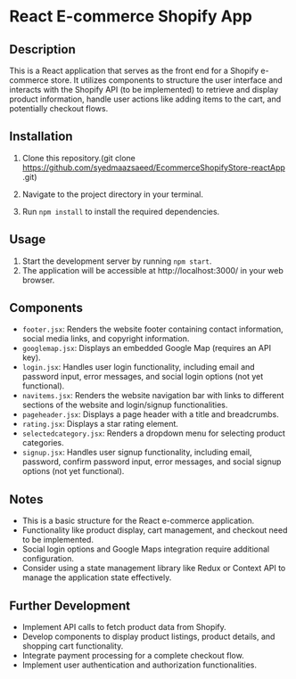 # React E-commerce Shopify App

## Description

This is a React application that serves as the front end for a Shopify e-commerce store. It utilizes components to structure the user interface and interacts with the Shopify API (to be implemented) to retrieve and display product information, handle user actions like adding items to the cart, and potentially checkout flows.

## Installation

1. Clone this repository.(git clone https://github.com/syedmaazsaeed/EcommerceShopifyStore-reactApp
.git)

2. Navigate to the project directory in your terminal.
3. Run `npm install` to install the required dependencies.

## Usage

1. Start the development server by running `npm start`.
2. The application will be accessible at http://localhost:3000/ in your web browser.

## Components

- `footer.jsx`: Renders the website footer containing contact information, social media links, and copyright information.
- `googlemap.jsx`: Displays an embedded Google Map (requires an API key).
- `login.jsx`: Handles user login functionality, including email and password input, error messages, and social login options (not yet functional).
- `navitems.jsx`: Renders the website navigation bar with links to different sections of the website and login/signup functionalities.
- `pageheader.jsx`: Displays a page header with a title and breadcrumbs.
- `rating.jsx`: Displays a star rating element.
- `selectedcategory.jsx`: Renders a dropdown menu for selecting product categories.
- `signup.jsx`: Handles user signup functionality, including email, password, confirm password input, error messages, and social signup options (not yet functional).

## Notes

- This is a basic structure for the React e-commerce application.
- Functionality like product display, cart management, and checkout need to be implemented.
- Social login options and Google Maps integration require additional configuration.
- Consider using a state management library like Redux or Context API to manage the application state effectively.

## Further Development

- Implement API calls to fetch product data from Shopify.
- Develop components to display product listings, product details, and shopping cart functionality.
- Integrate payment processing for a complete checkout flow.
- Implement user authentication and authorization functionalities.
